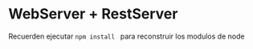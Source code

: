 # WebServer + RestServer

Recuerden ejecutar ```npm install ``` para reconstruir los modulos de node

